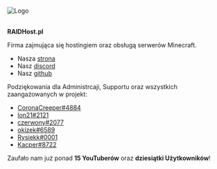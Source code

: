 ![Logo](https://i.imgur.com/p1ewTOi.png)
<br><br>

**RAIDHost.pl**

Firma zajmująca się hostingiem oraz obsługą serwerów Minecraft.

* Nasza <a href="https://www.raidhost.pl">strona</a>
* Nasz <a href="https://discord.com/invite/mZXtcJeHtB">discord</a>
* Nasz <a href="https://github.com/Raidhost">github</a>

Podziękowania dla Administrcaji, Supportu oraz wszystkich zaangażowanych w projekt:

- <a href="https://discordapp.com/users/717337516830752788">CoronaCreeper#4884</a>
- <a href="https://discordapp.com/users/452581229649461258">lon21#2121</a>
- <a href="https://discordapp.com/users/442046464290586654">czerwony#2077</a>
- <a href="https://discordapp.com/users/806084758139305994">okizek#6589</a>
- <a href="https://discordapp.com/users/542324799989612564">Rysiekk#0001</a>
- <a href="https://discordapp.com/users/496397119012339732">Kacper#8722</a>

Zaufało nam już ponad **15 YouTuberów** oraz **dziesiątki Użytkowników**!
